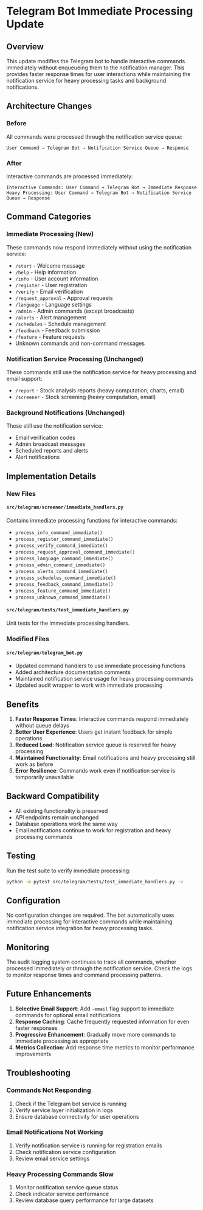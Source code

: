 # Telegram Bot Immediate Processing Update

## Overview

This update modifies the Telegram bot to handle interactive commands immediately without enqueueing them to the notification manager. This provides faster response times for user interactions while maintaining the notification service for heavy processing tasks and background notifications.

## Architecture Changes

### Before
All commands were processed through the notification service queue:
```
User Command → Telegram Bot → Notification Service Queue → Response
```

### After
Interactive commands are processed immediately:
```
Interactive Commands: User Command → Telegram Bot → Immediate Response
Heavy Processing: User Command → Telegram Bot → Notification Service Queue → Response
```

## Command Categories

### Immediate Processing (New)
These commands now respond immediately without using the notification service:

- `/start` - Welcome message
- `/help` - Help information
- `/info` - User account information
- `/register` - User registration
- `/verify` - Email verification
- `/request_approval` - Approval requests
- `/language` - Language settings
- `/admin` - Admin commands (except broadcasts)
- `/alerts` - Alert management
- `/schedules` - Schedule management
- `/feedback` - Feedback submission
- `/feature` - Feature requests
- Unknown commands and non-command messages

### Notification Service Processing (Unchanged)
These commands still use the notification service for heavy processing and email support:

- `/report` - Stock analysis reports (heavy computation, charts, email)
- `/screener` - Stock screening (heavy computation, email)

### Background Notifications (Unchanged)
These still use the notification service:

- Email verification codes
- Admin broadcast messages
- Scheduled reports and alerts
- Alert notifications

## Implementation Details

### New Files

#### `src/telegram/screener/immediate_handlers.py`
Contains immediate processing functions for interactive commands:
- `process_info_command_immediate()`
- `process_register_command_immediate()`
- `process_verify_command_immediate()`
- `process_request_approval_command_immediate()`
- `process_language_command_immediate()`
- `process_admin_command_immediate()`
- `process_alerts_command_immediate()`
- `process_schedules_command_immediate()`
- `process_feedback_command_immediate()`
- `process_feature_command_immediate()`
- `process_unknown_command_immediate()`

#### `src/telegram/tests/test_immediate_handlers.py`
Unit tests for the immediate processing handlers.

### Modified Files

#### `src/telegram/telegram_bot.py`
- Updated command handlers to use immediate processing functions
- Added architecture documentation comments
- Maintained notification service usage for heavy processing commands
- Updated audit wrapper to work with immediate processing

## Benefits

1. **Faster Response Times**: Interactive commands respond immediately without queue delays
2. **Better User Experience**: Users get instant feedback for simple operations
3. **Reduced Load**: Notification service queue is reserved for heavy processing
4. **Maintained Functionality**: Email notifications and heavy processing still work as before
5. **Error Resilience**: Commands work even if notification service is temporarily unavailable

## Backward Compatibility

- All existing functionality is preserved
- API endpoints remain unchanged
- Database operations work the same way
- Email notifications continue to work for registration and heavy processing commands

## Testing

Run the test suite to verify immediate processing:

```bash
python -m pytest src/telegram/tests/test_immediate_handlers.py -v
```

## Configuration

No configuration changes are required. The bot automatically uses immediate processing for interactive commands while maintaining notification service integration for heavy processing tasks.

## Monitoring

The audit logging system continues to track all commands, whether processed immediately or through the notification service. Check the logs to monitor response times and command processing patterns.

## Future Enhancements

1. **Selective Email Support**: Add `-email` flag support to immediate commands for optional email notifications
2. **Response Caching**: Cache frequently requested information for even faster responses
3. **Progressive Enhancement**: Gradually move more commands to immediate processing as appropriate
4. **Metrics Collection**: Add response time metrics to monitor performance improvements

## Troubleshooting

### Commands Not Responding
1. Check if the Telegram bot service is running
2. Verify service layer initialization in logs
3. Ensure database connectivity for user operations

### Email Notifications Not Working
1. Verify notification service is running for registration emails
2. Check notification service configuration
3. Review email service settings

### Heavy Processing Commands Slow
1. Monitor notification service queue status
2. Check indicator service performance
3. Review database query performance for large datasets